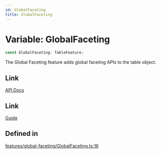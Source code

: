 ```yaml
---
id: GlobalFaceting
title: GlobalFaceting
---
```


# Variable: GlobalFaceting

```ts
const GlobalFaceting: TableFeature;
```

The Global Faceting feature adds global faceting APIs to the table object.

## Link

[API Docs](https://tanstack.com/table/v8/docs/api/features/global-faceting)

## Link

[Guide](https://tanstack.com/table/v8/docs/guide/global-faceting)

## Defined in

[features/global-faceting/GlobalFaceting.ts:16](https://github.com/TanStack/table/blob/b1e6b79157b0debc7222660572b06c8b857f4605/packages/table-core/src/features/global-faceting/GlobalFaceting.ts#L16)
